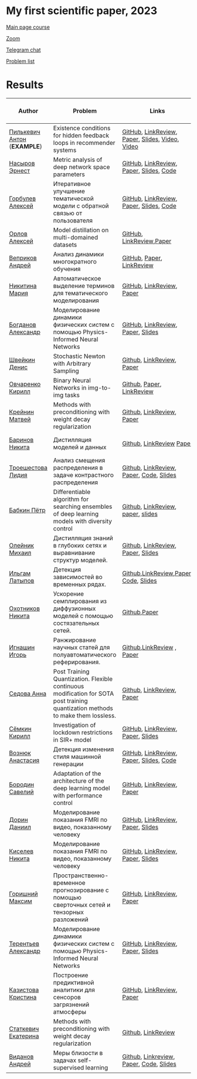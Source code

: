 # My first scientific paper, 2023


[Main page course](https://m1p.org)

[Zoom](https://m1p.org/go_zoom)

[Telegram chat](https://t.me/+IJWdR1mvwLs5Y2Qy)



[Problem list](problem_list.md)

# Results
| Author | Problem | Links | Supervisor | Scores | Reviewer (+link to review)|
| ----- | -----| ------ | ------------ | ----- | ----- |
| [Пилькевич Антон](https://github.com/anton39reg) (**EXAMPLE**) | Existence conditions for hidden feedback loops in recommender systems | [GitHub](https://github.com/Intelligent-Systems-Phystech/2021-Project-74), [LinkReview](https://docs.google.com/document/d/1OLCqkmArjqFn8M9pB5C_kLoYOv0l1w9RjHy0y0upPew/edit?usp=sharing), [Paper](https://github.com/Intelligent-Systems-Phystech/2021-Project-74/raw/main/docs/Pilkevich2021HiddenFeedbackLoops.pdf), [Slides](https://github.com/Intelligent-Systems-Phystech/2021-Project-74/raw/main/docs/Pilkevich2021Presentation/Pilkevich2021Presentation.pdf), [Video](https://www.youtube.com/watch?v=xW_lXGn1WHs&t=24s), [Video](https://youtu.be/9ELhIqjFSE8) | [Хританков](https://intelligent-systems-phystech.github.io/ru/people/khritankov_as/index.html) | AIL[B]P-X+R-B-H1CV[O]T-EM.H1WJSF | Горпинич Мария, [review](https://github.com/Intelligent-Systems-Phystech/MetaOptDistillation/blob/b00295c66c232d35bc7b7cf9d6817ff5a7cabcde/docs/Pilkevich2021HiddenFeedbackLoops_review.pdf)  |
| [Насыров Эрнест](https://github.com/2001092236) | Metric analysis of deep network space parameters | [GitHub](https://github.com/intsystems/2023-Project-141), [LinkReview](https://docs.google.com/document/d/197ZZ3pAftQzLtEjYcW8KKgALDledXuotjdYXJnXwgH0/edit?usp=sharing), [Paper](https://github.com/intsystems/2023-Project-141/blob/master/paper/Nasyrov2023_metric_analysis.pdf), [Slides](https://github.com/intsystems/2023-Project-141/blob/master/slides/Nasyrov2023Presentation.pdf), [Code](https://github.com/intsystems/2023-Project-141/blob/master/code/Metric_analysis_basic_code.ipynb) | [Стрижов](https://m1p.org/) | AIL[B]P[O][M] | |
| [Горбулев Алексей](https://github.com/mr3vial) | Итеративное улучшение тематической модели с обратной связью от пользователя | [GitHub](https://github.com/intsystems/2023-Project-131), [LinkReview](https://docs.google.com/document/d/1v3UuQ09NMjnQeeug_1CTbFLMbDS5jbV3Lo_DdBCUeRs/edit?usp=sharing), [Paper](https://github.com/intsystems/2023-Project-131/blob/master/paper/Gorbulev2023TopicModels.pdf), [Slides](https://github.com/intsystems/2023-Project-131/blob/master/slides/Gorbulev2023TopicModelsPresentation.pdf), [Code](https://github.com/intsystems/2023-Project-131/tree/master/code) | [Алексеев](https://github.com/Alvant) | AIL[B]PX>RBCV>[O]T>[M] | |
| [Орлов Алексей](https://github.com/bidinbi) | Model distillation on multi-domained datasets | [GitHub](https://github.com/intsystems/2023-Project-139), [LinkReview](https://docs.google.com/document/d/1TREKtC1VQ0rf2CG0iv5JUuj2lW15vzqFdpqnmIMrzaw/edit?usp=sharing),[Paper](https://github.com/intsystems/2023-Project-139/blob/master/paper/Orlov_paper.pdf) | [Грабовой](https://github.com/andriygav) | AIL[B]PXRBCV[O][M] |
| [Веприков Андрей](https://github.com/Vepricov) | Анализ динамики многократного обучения | [GitHub](https://github.com/intsystems/2023-Project-119), [Paper](https://github.com/intsystems/2023-Project-119/blob/master/paper/M1P.pdf), [LinkReview](https://docs.google.com/document/d/1XFvP1me1e8EBT1vq5lHZ2TXt6k__--P4eyLaS_SKY0E/edit?usp=sharing)| [Хританков](https://mipt.ru/education/chairs/parallelcomputing/persons/chritankov.php) | AI>L>[B]P>[O][M] | |
| [Никитина Мария](https://github.com/NikitinaMaria) | Автоматическое выделение терминов для тематического моделирования | [GitHub](https://github.com/intsystems/2023-Project-130), [LinkReview](https://www.notion.so/LinkReview-7fb7e198d46549baad7793bb1633fae8?pvs=4), [Paper](https://github.com/intsystems/2023-Project-130/blob/c184ed82bfe2c224c0a85b06738420c92bae3350/paper/M1P.pdf) | [Потапова](https://github.com/Guince) | AIL[B]PXRB[O]CVTED[M] | |
| [Богданов Александр](https://github.com/Dd0-s) | Моделирование динамики физических систем с помощью Physics-Informed Neural Networks | [GitHub](https://github.com/intsystems/2023-Project-114), [LinkReview](https://docs.google.com/document/d/1y9-YTKNk3FN0NBkYOvUYCJShHScMVlRRnUT7l89_aNI/edit?usp=share_link), [Paper](https://github.com/intsystems/2023-Project-114/blob/master/paper/Bogdanov2023LNN.pdf), [Slides](https://github.com/intsystems/2023-Project-114/blob/master/slides/Bogdanov2023LNNpres.pdf) | [Панченко](https://github.com/PanchenkoSviatoslav) | AIL[B]PXRBCV[O]TE[M] | |
| [Швейкин Денис](https://github.com/Dentikka) | Stochastic Newton with Arbitrary Sampling | [Github](https://github.com/intsystems/2023-Project-136), [LinkReview](https://docs.google.com/document/d/1WKYzCYUElvT23shizR5WIJMkfswC7IVUU2HRVSb-b2w/edit?usp=sharing), [Paper](https://github.com/intsystems/2023-Project-136/blob/master/paper/main.pdf) | [Исламов](https://github.com/Rustem-Islamov) | AIL[B]PXRB[O]CVTE[M] |
| [Овчаренко Кирилл](https://github.com/kovcharenko51) | Binary Neural Networks in img-to-img tasks | [Github](https://github.com/intsystems/2023-Project-137), [Paper](https://github.com/intsystems/2023-Project-137/blob/master/paper/Ovcharenko2023BNN.pdf), [LinkReview](https://docs.google.com/document/d/13uqurQxzHmyuTGAuuV-goCG41GLyR-fiLSnHg_Aqv9Y/edit?usp=sharing) | [Жариков](https://github.com/ilyazhara) | AIL[B]PXRBCV[O]TE>[M] |
| [Крейнин Матвей](https://github.com/kreininmv) | Methods with preconditioning with weight decay regularization | [Github](https://github.com/intsystems/2023-Project-143), [LinkReview](https://docs.google.com/document/d/19Jd70uCRnHX2hRtTGOQ2hPqgiPkesa63oFspGRNPFEU/edit?usp=sharing), [Paper](https://github.com/intsystems/2023-Project-143/blob/master/paper/main.pdf) | [Безносиков] | AIL[B]PXRBCV[O]TED[M] | 
| [Баринов Никита](https://github.com/rybinsky) | Дистилляция моделей и данных | [Github](https://github.com/intsystems/2023-Project-134), [LinkReview](https://docs.google.com/document/d/e/2PACX-1vQVbwH2nPChYoGefO7wIeaz0k2gmRO1dlZGXBAvJLSBr31tcfLQR84XYYNPK9nV4TpFy6u1su5K3KoG/pub) [Paper](https://github.com/intsystems/2023-Project-134/blob/master/paper/M1p.pdf)| [Филатов] | AIL[B]PXRBCV[O]TED[M] | Крейнин Матвей, [review](https://github.com/kreininmv/2023-Project-143/blob/master/doc/review.pdf) |
| [Троешестова Лидия](https://github.com/36ova) | Анализ смещения распределения в задаче контрастного распределения | [Github](https://github.com/intsystems/2023-Project-123), [LinkReview](https://docs.google.com/document/d/10HcXRiWPIGUJNMQR9Yxnib_atd6r6-cFemCgn2R4KUo/edit?usp=sharing), [Paper](https://github.com/intsystems/2023-Project-123/blob/master/paper/MitigatingDistrBiases.pdf), [Code](https://github.com/intsystems/2023-Project-123/tree/master/code), [Slides](https://github.com/intsystems/2023-Project-123/blob/master/slides/Middle_Talk.pdf)| [Исаченко] | AIL[B]PXRCV[O][M]T | Виданов Андрей [review](https://github.com/intsystems/2023-Project-123/blob/master/doc/%D0%A0%D0%B5%D1%86%D0%B5%D0%BD%D0%B7%D0%B8%D1%8F%20%D0%BD%D0%B0%20%D1%80%D1%83%D0%BA%D0%BE%D0%BF%D0%B8%D1%81%D1%8C.pdf)
| [Бабкин Пётр](https://github.com/petr-parker) | Differentiable algorithm for searching ensembles of deep learning models with diversity control | [Github](https://github.com/intsystems/2023-Project-120), [LinkReview](https://docs.google.com/document/d/1-P76pFjZ2E4BIjLVU8KY1NC7g1Qt-YFh6zX-V67FTUU/edit?usp=sharing), [paper](https://github.com/intsystems/2023-Project-120/blob/master/paper/main.pdf), [slides](https://github.com/intsystems/2023-Project-120/blob/master/slides/slides.pdf)| [Яковлев, Петрушина] | AIL[B]PXR-B-C-V-[O][M] |
| [Олейник Михаил](https://github.com/Ganddalf) | Дистилляция знаний в глубоких сетях и выравнивание структур моделей. | [Github](https://github.com/intsystems/2023-Project-115), [LinkReview](https://docs.google.com/document/d/1G2GtrXbfgXbq8gMpwQPPS7OIe8NcXaVYCuJ-pmcbVGs/edit?usp=sharing), [Paper](https://github.com/intsystems/2023-Project-115/blob/master/paper/Oleinik2023Distillation.pdf), [Slides](https://github.com/intsystems/2023-Project-115/blob/master/slides/main.pdf)| [Горпинич] | A0I0[B]LP0XR0B0[O][M] |
| [Ильгам Латыпов](https://github.com/xxamxam) | Детекция зависимостей во временных рядах. | [Github](https://github.com/intsystems/2023-Project-117),[LinkReview](https://docs.google.com/document/d/1kk0SwNBSHXVD_USpgRS0BAcdJ8CZRvKhucWgVkeOoeM/edit#),[Paper](https://github.com/intsystems/2023-Project-117/blob/master/paper/main_Latypov.pdf), [Code](https://github.com/intsystems/2023-Project-117/tree/master/code), [Slides](https://github.com/intsystems/2023-Project-117/blob/master/slides/main_Latypov.pdf)| [Стрижов, Владимиров] | AI-L[B]P0X0R0BCV[O]T-ED-[M] |
| [Охотников Никита](https://github.com/Wayfarer123) | Ускорение семплирования из диффузионных моделей с помощью состязательных сетей. | [Github](https://github.com/intsystems/2023-Project-124),[Paper](https://github.com/intsystems/2023-Project-124/blob/master/paper/main.pdf)| [Исаченко] | AIL[B]PXRBCV[O][M0] | |
| [Игнашин Игорь](https://github.com/ThunderstormXX) | Ранжирование научных статей для полуавтоматического реферирования. | [Github](https://github.com/intsystems/2023-Project-132),[LinkReview](https://github.com/intsystems/2023-Project-132/blob/master/docs/LinkReview.md) , [Paper](https://github.com/intsystems/2023-Project-132/blob/master/docs/paper.pdf) | [Крыжановская , Воронцов] | AIL[B]PXRBCV[O]TE[M] |
| [Седова Анна](https://github.com/Anya1234) | Post Training Quantization. Flexible continuous modification for SOTA post training quantization methods to make them lossless. | [Github](https://github.com/intsystems/2023-Project-138), [LinkReview](https://docs.google.com/document/d/1kcqUygjyw9tOx44K_gn6zCQx70_zxKC-YCZyAaY0C0Q/edit?usp=sharing), [Paper](https://github.com/intsystems/2023-Project-138/blob/master/paper/paper.pdf) | [Жариков](https://github.com/ilyazhara) | AIL[B]PXRBCV[O]TE>[M] |
|[Сёмкин Кирилл](https://github.com/sem-k32)| Investigation of lockdown restrictions in SIR+ model  | [GitHub](https://github.com/intsystems/2023-Project-125), [LinkReview](https://github.com/intsystems/2023-Project-125/blob/main/docs/LinkReview.md), [Paper](https://github.com/intsystems/2023-Project-125/blob/main/docs/Semkin_2023_Lockdown.pdf), [Slides](https://github.com/intsystems/2023-Project-125/blob/main/docs/OneSlideTalk/OneSlideTalk.pdf) | [Бишук](https://github.com/ApostolAnt) | AIL[B]PXRB[O][M] |  Вознюк Анастасия, [review](https://github.com/intsystems/2023-Project-125/blob/main/docs/Semkin2023Lockdown_Review.pdf) |
|[Вознюк Анастасия](https://github.com/natriistorm)| Детекция изменения стиля машинной генерации | [GitHub](https://github.com/intsystems/2023-Project-126), [LinkReview](https://docs.google.com/document/d/1-vXVvK01DI5JppfNMO44kz1Id4SN1hcoywaOgmZqNJs/edit?usp=sharing), [Paper](https://github.com/intsystems/2023-Project-126/blob/master/paper/Voznyuk2023DetectionOfFragments.pdf), [Slides](https://github.com/intsystems/2023-Project-126/tree/master/slides), [Code](https://github.com/intsystems/2023-Project-126/tree/master/code) | [Грабовой](https://github.com/andriygav) | AIL[B]PXRBCV[O][M] | Троешестова Лидия, [review](https://github.com/intsystems/2023-Project-123/blob/master/doc/Voznyuk2023DetectionOfFragments_Review.pdf)  |
| [Бородин Савелий](https://github.com/BorONE) | Adaptation of the architecture of the deep learning model with performance control | [GitHub](https://github.com/intsystems/2023-Problem-140), [LinkReview](https://docs.google.com/document/d/16fRCMWAQ8B2z7biUKHGzBzciFmsNrwQSMur9CR0Owh8/edit?usp=sharing), [Paper](https://github.com/intsystems/2023-Problem-140/blob/master/paper/main.pdf) | [Yakovlev] | AIL[B]P-XRBC-V[O]T[M] | Овчаренко Кирилл, [review](https://github.com/intsystems/2023-Problem-140/blob/master/doc/review_adaptation.pdf) |
| [Дорин Даниил](https://github.com/Daniilmipt007) | Моделирование показания FMRI по видео, показанному человеку | [GitHub](https://github.com/intsystems/2023-Project-112), [LinkReview](https://docs.google.com/document/d/1-DfSNIdQelzYtK-t1y7T2Mkro17xzCiWvXhNQpN17as/edit), [Paper](https://github.com/intsystems/2023-Project-112/blob/master/paper_Dorin/FMRI_project.pdf), [Slides](https://github.com/intsystems/2023-Project-112/blob/master/slides_Dorin/m1p_presentation/m1p_pres.pdf) | [Грабовой](https://github.com/andriygav) | AIL[B]PXRVCV[O][M] |
| [Киселев Никита](https://github.com/nekitbrain) | Моделирование показания FMRI по видео, показанному человеку | [GitHub](https://github.com/intsystems/2023-Project-112), [LinkReview](https://docs.google.com/document/d/1gra9LD6Baxm64AEdYESd-ZqVTDRKVMD6Mjd-ENeCzrM/edit?usp=sharing), [Paper](https://github.com/intsystems/2023-Project-112/blob/master/paper_Kiselev/Kiselev2023fMRI.pdf), [Slides](https://github.com/intsystems/2023-Project-112/blob/master/slides_Kiselev/Kiselev2023Presentation.pdf) | [Грабовой](https://github.com/andriygav) | AIL[B]PXRVCV[O][M] |
| [Горишний Максим](https://github.com/magorx) | Пространственно-временное прогнозирование с помощью сверточных сетей и тензорных разложений | [GitHub](https://github.com/intsystems/2023-Project-129), [LinkReview](https://docs.google.com/document/d/1_ytyFCHjkLYVJNX9SNrWydl6UCVylgBjnmkbhyyceH8/edit?usp=sharing), [Paper](https://github.com/intsystems/2023-Project-129/blob/master/paper/main.pdf) | [Стрижов], [Алсаханова] | AIL[B]P-XRBCV[O]T[M>]E-D | Горбулев Алексей, [review](https://github.com/intsystems/2023-Project-131/blob/master/doc/Gorishiy2023SpatiotemporalForecasting_Review.pdf) |
| [Терентьев Александр](https://github.com/lopate) | Моделирование динамики физических систем с помощью Physics-Informed Neural Networks | [GitHub](https://github.com/intsystems/2023-Project-114-2), [LinkReview](https://docs.google.com/document/d/11pdMUxz9EgOmf_I0W7y5Vc76NW_PEybcI4TgzsoR9Lw/edit?usp=sharing), [Paper](https://github.com/intsystems/2023-Project-114-2/blob/master/paper/terentev-2023-project-114.pdf), [Slides](https://github.com/intsystems/2023-Project-114-2/blob/master/slides/Terentyev2023PINNPres.pdf.pdf) | [Панченко](https://github.com/PanchenkoSviatoslav) | AIL[B]PXRBCV[O]TE[M] |
| [Казистова Кристина](https://github.com/pasapas321) | Построение предиктивной аналитики для сенсоров загрязнений атмосферы | [GitHub](https://github.com/intsystems/2023-Project-121), [LinkReview](https://docs.google.com/document/d/1s4XbP2pP3Cu-B8KpPEoOReDu8W9jafY-2u7vazXDxqw/edit?usp=sharing), [Paper](https://github.com/intsystems/2023-Project-121/blob/master/paper/Kazistova2023_air_pollution_forecast.pdf) | [Михайлов] | AIL[B]P[M0] |
| [Статкевич Екатерина](https://github.com/Statkevich-Katya) | Methods with preconditioning with weight decay regularization | [Github](https://github.com/intsystems/2023-Project-Statkevich), [LinkReview](https://docs.google.com/document/d/1im8zvwoDYq_3vtAg8KPysuXejV8MWR5zGIJ86DTluvA/edit?usp=sharing) | [Безносиков] | AIL[B]PXRBCV[O][M] | Веприков Андрей [Review](https://github.com/intsystems/2023-Project-Statkevich/tree/master/doc)
|[Виданов Андрей](https://github.com/VidanovAndrew) | Меры близости в задачах self-supervised learning | [Github](https://github.com/VidanovAndrew/2023-Project-135), [Linkreview](https://docs.google.com/document/d/1r9wH2_TdPC79ZciMeNMwYmW_wsGVDEHmJhBZFAYIAcQ/edit?usp=sharing), [Paper](https://github.com/intsystems/2023-Project-135/blob/master/Self%20supervised%20learning.pdf), [Code](https://github.com/intsystems/2023-Project-135/blob/master/code/VicReg_m.ipynb), [Slides](https://github.com/intsystems/2023-Project-135/blob/master/slides/VicReg.pdf)| [Полина Барабанщикова] | AIL[B]PX-BC-V[O]E[M] | Горишний Максим, [review](https://github.com/intsystems/2023-Project-135/blob/master/doc/Self%20supervised%20learning%20review.pdf)

